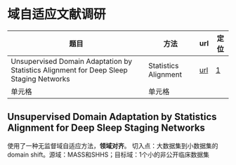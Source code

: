 # 域自适应文献调研

|  题目   |  方法 | url  | 定位 |
|  ----  | ----  |---- | ---- |
| Unsupervised Domain Adaptation by Statistics Alignment for Deep Sleep Staging Networks  | Statistics Alignment | [url](https://ieeexplore.ieee.org/stamp/stamp.jsp?arnumber=9684410) | [1](#a1) | 
| 单元格  | 单元格 |  |

## <span id="a1">Unsupervised Domain Adaptation by Statistics Alignment for Deep Sleep Staging Networks</span>

使用了一种无监督域自适应方法，<b>领域对齐</b>。
切入点：大数据集到小数据集的domain shift。源域：MASS和SHHS；目标域：1个小的非公开临床数据集
